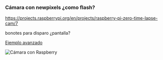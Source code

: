 ### Cámara con newpixels ¿como flash?
https://projects.raspberrypi.org/en/projects/raspberry-pi-zero-time-lapse-cam/7 


bonotes para disparo ¿pantalla?

[Ejemplo avanzado](https://www.theverge.com/platform/amp/21306907/diy-camera-raspberry-pi-high-quality-how-to-build-video-c-cs-mount-lenses)

![Cámara con Raspberry](https://cdn.vox-cdn.com/thumbor/xB5dLEu6569zTK5n7-Bhl5eUBOg=/1400x0/filters:no_upscale()/cdn.vox-cdn.com/uploads/chorus_asset/file/20060488/bfarsace_200624_4078_0002.0.jpg)
